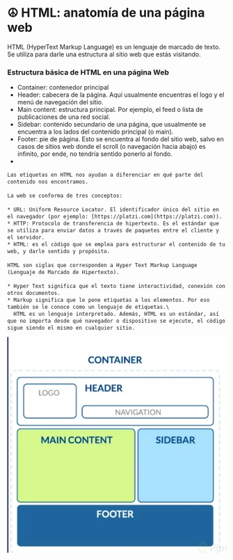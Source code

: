 # ☮ HTML: anatomía de una página web



HTML (HyperText Markup Language) es un lenguaje de marcado de texto. Se utiliza para darle una estructura al sitio web que estás visitando.

### Estructura básica de HTML en una página Web

* Container: contenedor principal
* Header: cabecera de la página. Aquí usualmente encuentras el logo y el menú de navegación del sitio.
* Main content: estructura principal. Por ejemplo, el feed o lista de publicaciones de una red social.
* Sidebar: contenido secundario de una página, que usualmente se encuentra a los lados del contenido principal (o main).
* Footer: pie de página. Esto se encuentra al fondo del sitio web, salvo en casos de sitios web donde el scroll (o navegación hacia abajo) es infinito, por ende, no tendría sentido ponerlo al fondo.
*

    Las etiquetas en HTML nos ayudan a diferenciar en qué parte del contenido nos encontramos.

    La web se conforma de tres conceptos:

    * URL: Uniform Resource Locator. El identificador único del sitio en el navegador (por ejemplo: [https://platzi.com](https://platzi.com)).
    * HTTP: Protocolo de transferencia de hipertexto. Es el estándar que se utiliza para enviar datos a través de paquetes entre el cliente y el servidor.
    * HTML: es el código que se emplea para estructurar el contenido de tu web, y darle sentido y propósito.

    HTML son siglas que corresponden a Hyper Text Markup Language (Lenguaje de Marcado de Hipertexto).

    * Hyper Text significa que el texto tiene interactividad, conexión con otros documentos.
    * Markup significa que le pone etiquetas a los elementos. Por eso también se le conoce como un lenguaje de etiquetas.\
      HTML es un lenguaje interpretado. Además, HTML es un estándar, así que no importa desde qué navegador o dispositivo se ejecute, el código sigue siendo el mismo en cualquier sitio.

![](<.gitbook/assets/image (1).png>)
